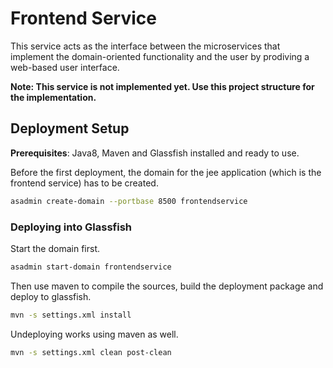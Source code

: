Frontend Service
================

This service acts as the interface between the microservices that implement the domain-oriented functionality and the user by prodiving a web-based user interface.

**Note: This service is not implemented yet. Use this project structure for the implementation.**

## Deployment Setup

**Prerequisites**: Java8, Maven and Glassfish installed and ready to use.

Before the first deployment, the domain for the jee application (which is the frontend service) has to be created.


```bash
asadmin create-domain --portbase 8500 frontendservice
```

### Deploying into Glassfish

Start the domain first.

```bash
asadmin start-domain frontendservice
```

Then use maven to compile the sources, build the deployment package and deploy to glassfish.

```bash
mvn -s settings.xml install
```

Undeploying works using maven as well.

```bash
mvn -s settings.xml clean post-clean
```